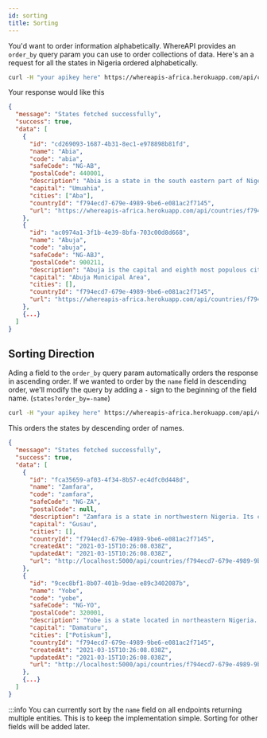 ```yaml
---
id: sorting
title: Sorting
---
```


You'd want to order information alphabetically. WhereAPI provides an `order_by` query param you can use to order collections of data. Here's an a request for all the states in Nigeria ordered alphabetically.

```bash
curl -H "your apikey here" https://whereapis-africa.herokuapp.com/api/countries/f794ecd7-679e-4989-9be6-e081ac2f7145/states?order_by=name
```

Your response would like this

```json
{
  "message": "States fetched successfully",
  "success": true,
  "data": [
    {
      "id": "cd269093-1687-4b31-8ec1-e978898b81fd",
      "name": "Abia",
      "code": "abia",
      "safeCode": "NG-AB",
      "postalCode": 440001,
      "description": "Abia is a state in the south eastern part of Nigeria. The capital is Umuahia, and the major commercial city is Aba, which was formerly a British colonial government outpost in the region, and is also one of the most populated areas in Nigeria",
      "capital": "Umuahia",
      "cities": ["Aba"],
      "countryId": "f794ecd7-679e-4989-9be6-e081ac2f7145",
      "url": "https://whereapis-africa.herokuapp.com/api/countries/f794ecd7-679e-4989-9be6-e081ac2f7145/states/cd269093-1687-4b31-8ec1-e978898b81fd"
    },
    {
      "id": "ac0974a1-3f1b-4e39-8bfa-703c00d8d668",
      "name": "Abuja",
      "code": "abuja",
      "safeCode": "NG-ABJ",
      "postalCode": 900211,
      "description": "Abuja is the capital and eighth most populous city of Nigeria. Located in the centre of the country within the Federal Capital Territory (FCT), it is a planned city built mainly in the 1980s.",
      "capital": "Abuja Municipal Area",
      "cities": [],
      "countryId": "f794ecd7-679e-4989-9be6-e081ac2f7145",
      "url": "https://whereapis-africa.herokuapp.com/api/countries/f794ecd7-679e-4989-9be6-e081ac2f7145/states/ac0974a1-3f1b-4e39-8bfa-703c00d8d668"
    },
    {...}
  ]
}
```

## Sorting Direction

Ading a field to the `order_by` query param automatically orders the response in ascending order. If we wanted to order by the `name` field in descending order, we'll modify the query by adding a `-` sign to the beginning of the field name. (`states?order_by=-name`)

```bash
curl -H "your apikey here" https://whereapis-africa.herokuapp.com/api/countries/f794ecd7-679e-4989-9be6-e081ac2f7145/states?order_by=-name
```

This orders the states by descending order of names.

```json
{
  "message": "States fetched successfully",
  "success": true,
  "data": [
    {
      "id": "fca35659-af03-4f34-8b57-ec4dfc0d448d",
      "name": "Zamfara",
      "code": "zamfara",
      "safeCode": "NG-ZA",
      "postalCode": null,
      "description": "Zamfara is a state in northwestern Nigeria. Its capital is Gusau",
      "capital": "Gusau",
      "cities": [],
      "countryId": "f794ecd7-679e-4989-9be6-e081ac2f7145",
      "createdAt": "2021-03-15T10:26:08.038Z",
      "updatedAt": "2021-03-15T10:26:08.038Z",
      "url": "http://localhost:5000/api/countries/f794ecd7-679e-4989-9be6-e081ac2f7145/states/fca35659-af03-4f34-8b57-ec4dfc0d448d"
    },
    {
      "id": "9cec8bf1-8b07-401b-9dae-e89c3402087b",
      "name": "Yobe",
      "code": "yobe",
      "safeCode": "NG-YO",
      "postalCode": 320001,
      "description": "Yobe is a state located in northeastern Nigeria. A mainly agricultural state, it was created on August 27, 1991. Yobe State was carved out of Borno State. The capital of Yobe State is Damaturu; its largest city is Potiskum.",
      "capital": "Damaturu",
      "cities": ["Potiskum"],
      "countryId": "f794ecd7-679e-4989-9be6-e081ac2f7145",
      "createdAt": "2021-03-15T10:26:08.038Z",
      "updatedAt": "2021-03-15T10:26:08.038Z",
      "url": "http://localhost:5000/api/countries/f794ecd7-679e-4989-9be6-e081ac2f7145/states/9cec8bf1-8b07-401b-9dae-e89c3402087b"
    },
    {...}
  ]
}
```

:::info
You can currently sort by the `name` field on all endpoints returning multiple entities. This is to keep the implementation simple. Sorting for other fields will be added later.
